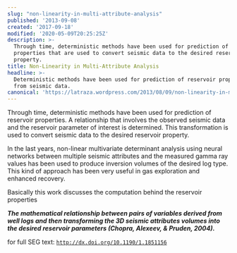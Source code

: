 ```yaml
---
slug: "non-linearity-in-multi-attribute-analysis"
published: '2013-09-08'
created: '2017-09-18'
modified: '2020-05-09T20:25:25Z'
description: >-
  Through time, deterministic methods have been used for prediction of reservoir
  properties that are used to convert seismic data to the desired reservoir
  property.
title: Non-Linearity in Multi-Attribute Analysis
headline: >-
  Deterministic methods have been used for prediction of reservoir properties
  from seismic data.
canonical: 'https://latraza.wordpress.com/2013/08/09/non-linearity-in-multi-attribute-analysis/'
---
```



Through time, deterministic methods have been used for prediction of reservoir properties. A relationship that involves the observed seismic data and the reservoir parameter of interest is determined. This transformation is used to convert seismic data to the desired reservoir property.

In the last years, non-linear multivariate determinant analysis using neural networks between multiple seismic attributes and the measured gamma ray values has been used to produce inversion volumes of the desired log type. This kind of approach has been very useful in gas exploration and enhanced recovery.

Basically this work discusses the computation behind the reservoir properties

**_The mathematical relationship between pairs of variables derived from well logs and then transforming the 3D seismic attributes volumes into the desired reservoir parameters (Chopra, Alexeev, & Pruden, 2004)._**

for full SEG text: [`http://dx.doi.org/10.1190/1.1851156`](http://dx.doi.org/10.1190/1.1851156)
